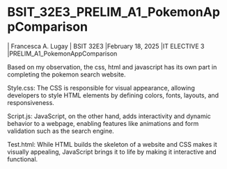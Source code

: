 # BSIT_32E3_PRELIM_A1_PokemonAppComparison
| Francesca A. Lugay | BSIT 32E3
|February 18, 2025
|IT ELECTIVE 3
|PRELIM_A1_PokemonAppComparison

Based on my observation, the css, html and javascript has its own part in completing the pokemon search website.

Style.css:
The CSS is responsible for visual appearance, allowing developers to style HTML elements by defining colors, fonts, layouts, and responsiveness. 

Script.js:
JavaScript, on the other hand, adds interactivity and dynamic behavior to a webpage, enabling features like animations and form validation such as the search engine.

Test.html:
While HTML builds the skeleton of a website and CSS makes it visually appealing, JavaScript brings it to life by making it interactive and functional.

